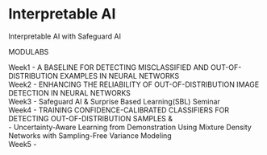 # Interpretable AI
Interpretable AI with Safeguard AI

MODULABS

Week1 - A BASELINE FOR DETECTING MISCLASSIFIED AND OUT-OF-DISTRIBUTION EXAMPLES IN NEURAL NETWORKS  
Week2 - ENHANCING THE RELIABILITY OF OUT-OF-DISTRIBUTION IMAGE DETECTION IN NEURAL NETWORKS   
Week3 - Safeguard AI & Surprise Based Learning(SBL) Seminar   
Week4 - TRAINING CONFIDENCE-CALIBRATED CLASSIFIERS FOR DETECTING OUT-OF-DISTRIBUTION SAMPLES &  
      - Uncertainty-Aware Learning from Demonstration Using Mixture Density Networks with Sampling-Free Variance Modeling  
Week5 -   
